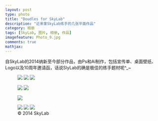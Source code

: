 ```yaml
---
layout: post
type: photo
title: "Doudles for SkyLab"
description: "近来拿SkyLab练手的几张平面作品"
category: 相册
tags: [SkyLab, 图片, 相册, 作品]
imagefeature: Photo_9.jpg
comments: true
mathjax: 
---
```

自SkyLab的2014纳新至今部分作品，由Ps和Ai制作，包括宣传单、桌面壁纸、Logo以及10周年邀请函，话说SlyLab的确是极佳的练手题材呢^_~

<figure class="third">
	<a href="{{ site.url }}/images/gallery1/Photo_1.jpg"><img src="{{ site.url }}/images/gallery1/photo_1m.jpg"></a>
	<a href="{{ site.url }}/images/gallery1/Photo_2.jpg"><img src="{{ site.url }}/images/gallery1/Photo_2m.jpg"></a>
	<a href="{{ site.url }}/images/gallery1/Photo_3.jpg"><img src="{{ site.url }}/images/gallery1/Photo_3m.jpg"></a>
</figure>
<figure class="half">
	<a href="{{ site.url }}/images/gallery1/Photo_4.jpg"><img src="{{ site.url }}/images/gallery1/Photo_4m.jpg"></a>
	<a href="{{ site.url }}/images/gallery1/Photo_5.jpg"><img src="{{ site.url }}/images/gallery1/Photo_5m.jpg"></a>
</figure>
<figure>
	<a href="{{ site.url }}/images/gallery1/Photo_10.jpg"><img src="{{ site.url }}/images/gallery1/Photo_10.jpg"></a>
</figure>
<figure class="third">
	<a href="{{ site.url }}/images/gallery1/Photo_6.jpg"><img src="{{ site.url }}/images/gallery1/Photo_6m.jpg"></a>
	<a href="{{ site.url }}/images/gallery1/Photo_7.jpg"><img src="{{ site.url }}/images/gallery1/Photo_7m.jpg"></a>
	<a href="{{ site.url }}/images/gallery1/Photo_8.jpg"><img src="{{ site.url }}/images/gallery1/Photo_8m.jpg"></a>
	<figcaption>© 2014 SkyLab</figcaption>
</figure>